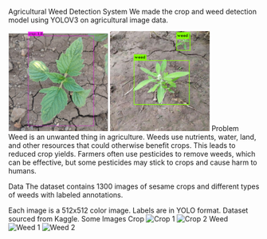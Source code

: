 Agricultural Weed Detection System
We made the crop and weed detection model using YOLOV3 on agricultural image data.

<img src="https://github.com/RathanGP/Agricultural_Weed_Detection_System/blob/main/performing_detection/data/detection/detection.jpg" alt="Detection" width="200" height="200"> <img src="https://github.com/RathanGP/Agricultural_Weed_Detection_System/blob/main/performing_detection/data/detection/detection_1.jpeg" alt="Detection 1" width="200" height="200">
Problem
Weed is an unwanted thing in agriculture. Weeds use nutrients, water, land, and other resources that could otherwise benefit crops. This leads to reduced crop yields. Farmers often use pesticides to remove weeds, which can be effective, but some pesticides may stick to crops and cause harm to humans.

Data
The dataset contains 1300 images of sesame crops and different types of weeds with labeled annotations.

Each image is a 512x512 color image.
Labels are in YOLO format.
Dataset sourced from Kaggle.
Some Images
Crop
<img src="https://www.googleapis.com/download/storage/v1/b/kaggle-user-content/o/inbox%2F3745280%2Fdd84e10cd56c74516656e1fee2742763%2Ftal_55.jpeg?generation=1589438968788391&alt=media" alt="Crop 1" width="200" height="200"> <img src="https://www.googleapis.com/download/storage/v1/b/kaggle-user-content/o/inbox%2F3745280%2Fbf8669472ca779a36fbd992c6ee80b9b%2Ftal_44.jpeg?generation=1589438975110310&alt=media" alt="Crop 2" width="200" height="200">
Weed
<img src="https://www.googleapis.com/download/storage/v1/b/kaggle-user-content/o/inbox%2F3745280%2F223e1ae1bc2b2d976ccf79685bb5ef24%2Fimage_359.jpeg?generation=1589439154681622&alt=media" alt="Weed 1" width="200" height="200"> <img src="https://www.googleapis.com/download/storage/v1/b/kaggle-user-content/o/inbox%2F3745280%2Fec12dbafbf4b5b6e1b46cc1a47e95147%2Fimage_528.jpeg?generation=1589439166010189&alt=media" alt="Weed 2" width="200" height="200">
